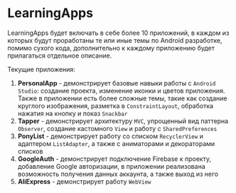 # LearningApps

LearningApps будет включать в себе более 10 приложений, в каждом из которых будут проработаны те или иные темы по
Android разработке, помимо сухого кода, дополнительно к каждому приложению будет прилагаться отдельное описание.

Текущие приложения:

1. **PersonalApp** - демонстрирует базовые навыки работы с <code>Android Studio</code>: создание проекта, изменение иконки и цветов приложения. 
Также в приложении есть более сложные темы, такие как создание круглого изображения, разметка в <code>ConstraintLayout</code>, обработка нажатия на кнопку и показ <code>Snackbar</code>
2. **Tapper** - демонстрирует архитектуру <code>MVC</code>, упрощенный вид паттерна <code>Observer</code>, создание кастомного <code>View</code> и работу с <code>SharedPreferences</code>
3. **PonyList** - демонстрирует работу со списком <code>RecyclerView</code> и адаптером <code>ListAdapter</code>, а также с аниматорами и декораторами списков
4. **GoogleAuth** - демонстрирует подключение Firebase к проекту, добавление Google авторизации, в приложении реализована возможность получения данных аккаунта, а также выход из него 
5. **AliExpress** - демонстрирует работу <code>WebView</code>

